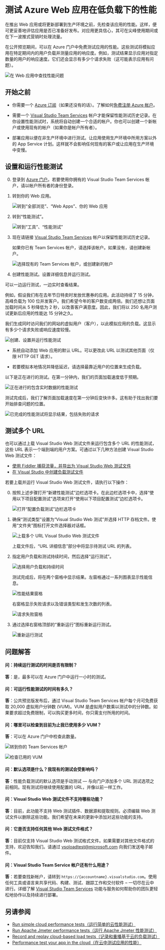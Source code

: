 <!-- not suitable for Mooncake -->

<properties
   pageTitle="测试 Azure Web 应用的性能 | Azure"
   description="运行 Azure Web 应用性能测试以检查你的应用如何处理用户负载。测量响应时间，并查找可能表明出现问题的失败状况。"
   services="app-service\web"
   documentationCenter=""
   authors="ecfan"
   manager="douge"
   editor="jimbe"/>

<tags
	ms.service="app-service-web"
	ms.date="05/25/2016"
	wacn.date=""/>

# 测试 Azure Web 应用在低负载下的性能

在推出 Web 应用或将更新部署到生产环境之前，先检查该应用的性能。这样，便可更妥善地评估应用是否已准备好发布。对应用更具信心，其可在尖峰使用期间或在下一波推式营销时处理流量。

在公开预览期间，可以在 Azure 门户中免费测试应用的性能。这些测试将模拟应用在特定期间内的用户负载并测量应用的响应度。例如，测试结果显示应用对指定数量的用户的响应速度。它们还会显示有多少个请求失败（这可能表示应用有问题）。

![在 Web 应用中查找性能问题](./media/app-service-web-app-performance-test/azure-np-perf-test-overview.png)

## 开始之前

* 你需要一个 [Azure 订阅](https://account.windowsazure.cn/subscriptions)（如果还没有的话）。了解如何[免费注册 Azure 帐户](/pricing/1rmb-trial/?WT.mc_id=A261C142F)。

* 需要一个 [Visual Studio Team Services](https://www.visualstudio.com/products/what-is-visual-studio-online-vs) 帐户才能保留性能测试历史记录。在你设置性能测试时，系统将自动创建一个合适的帐户。你也可以创建一个新帐户或使用现有的帐户（如果你是帐户所有者）。

* 部署应用以便在非生产环境中进行测试。让应用使用生产环境中所用方案以外的 App Service 计划。这样就不会影响任何现有的客户或让应用在生产环境中变慢。

## 设置和运行性能测试

0.  登录到 [Azure 门户](https://portal.azure.cn)。若要使用你拥有的 Visual Studio Team Services 帐户，请以帐户所有者的身份登录。

0.  转到你的 Web 应用。

    ![转到“全部浏览”、“Web Apps”、你的 Web 应用](./media/app-service-web-app-performance-test/azure-np-web-apps.png)

0.  转到“性能测试”。

    ![转到“工具”、“性能测试”](./media/app-service-web-app-performance-test/azure-np-web-app-details-tools-expanded.png)
 
0. 现在请链接 [Visual Studio Team Services](https://www.visualstudio.com/products/what-is-visual-studio-online-vs) 帐户以保留性能测试历史记录。

    如果你已有 Team Services 帐户，请选择该帐户。如果没有，请创建新帐户。

    ![选择现有的 Team Services 帐户，或创建新的帐户](./media/app-service-web-app-performance-test/azure-np-no-vso-account.png)

0.  创建性能测试。设置详细信息并运行测试。

可以一边运行测试，一边实时查看结果。

例如，假设我们有在去年节日特卖时发放优惠券的应用。此活动持续了 15 分钟，高峰负载为 100 位并发客户。我们希望今年的客户数变成两倍。我们还想让页面加载时间从 5 秒降低为 2 秒，以改善客户满意度。因此，我们将以 250 名用户测试更新后应用的性能达 15 分钟之久。

我们生成同时访问我们的网站的虚拟用户（客户），以此模拟应用的负载。这显示有多少个请求失败或响应速度较慢。

  ![创建、设置并运行性能测试](./media/app-service-web-app-performance-test/azure-np-new-performance-test.png)

   *  系统自动添加 Web 应用的默认 URL。可以更改此 URL 以测试其他页面（仅限 HTTP GET 请求）。

   *  若要模拟本地情况并降低延迟，请选择最靠近用户的位置来生成负载。

  以下是正在进行的测试。在第一分钟内，我们的页面加载速度低于预期。

  ![正在进行的包含实时数据的性能测试](./media/app-service-web-app-performance-test/azure-np-running-perf-test.png)

  测试完成后，我们了解页面加载速度在第一分钟后变快许多。这有助于找出我们要开始排查问题的位置。

  ![已完成的性能测试将显示结果，包括失败的请求](./media/app-service-web-app-performance-test/azure-np-perf-test-done.png)

## 测试多个 URL

也可以通过上载 Visual Studio Web 测试文件来运行包含多个 URL 的性能测试，这些 URL 表示一个端到端的用户方案。可通过以下几种方法创建 Visual Studio Web 测试文件：

* [使用 Fiddler 捕获流量，并导出为 Visual Studio Web 测试文件](http://docs.telerik.com/fiddler/Save-And-Load-Traffic/Tasks/VSWebTest)
* [在 Visual Studio 中创建负载测试文件](https://www.visualstudio.com/docs/test/performance-testing/run-performance-tests-app-before-release)

若要上载并运行 Visual Studio Web 测试文件，请执行以下操作：
 
0. 按照上述步骤打开“新建性能测试”边栏选项卡。在此边栏选项卡中，选择“使用以下项目配置测试”选项来打开“使用以下项目配置测试”边栏选项卡。  

    ![打开“配置负载测试”边栏选项卡](./media/app-service-web-app-performance-test/multiple-01-authoring-blade.png)

0. 确保“测试类型”设置为“Visual Studio Web 测试”并选择 HTTP 存档文件。使用“文件夹”图标打开文件选择器对话框。

    ![上载多个 URL Visual Studio Web 测试文件](./media/app-service-web-app-performance-test/multiple-01-authoring-blade2.png)

    上载文件后，“URL 详细信息”部分中将显示待测试 URL 的列表。
 
0. 指定用户负载和测试持续时间，然后选择“运行测试”。

    ![选择用户负载和持续时间](./media/app-service-web-app-performance-test/multiple-01-authoring-blade3.png)

    测试完成后，将在两个窗格中显示结果。左窗格通过一系列图表显示性能信息。

    ![性能结果窗格](./media/app-service-web-app-performance-test/multiple-01a-results.png)

    右窗格显示失败请求以及错误类型和发生次数的列表。

    ![请求失败窗格](./media/app-service-web-app-performance-test/multiple-01b-results.png)

0. 通过选择右窗格顶部的“重新运行”图标重新运行测试。

    ![重新运行测试](./media/app-service-web-app-performance-test/multiple-rerun-test.png)

##  问题解答

#### 问：持续运行测试的时间是否有限制？ 

**答**：是，最多可以在 Azure 门户中运行一小时的测试。

#### 问：可运行性能测试的时间有多久？ 

**答**：公共预览版发布后，通过 Visual Studio Team Services 帐户每个月可免费获取 20,000 虚拟用户分钟数 (VUM)。VUM 是虚拟用户数乘以测试中的分钟数。如果要求超过免费限制，可以购买更多时间，你只需支付所用的时间。

#### 问：哪里可以检查到目前为止我已使用多少 VUM？

**答**：可以在 Azure 门户中检查此数量。

![转到你的 Team Services 帐户](./media/app-service-web-app-performance-test/azure-np-vso-accounts.png)

![检查已用的 VUM](./media/app-service-web-app-performance-test/azure-np-vso-accounts-vum-summary.png)

#### 问：默认选项是什么？我现有的测试会受影响吗？

**答**：性能负载测试的默认选项是手动测试 — 与向门户添加多个 URL 测试选项之前相同。现有测试将继续使用配置的 URL，并像以前一样工作。

#### 问：Visual Studio Web 测试文件不支持哪些功能？

**答**：目前，此功能不支持 Web 测试插件、数据源和提取规则。必须编辑 Web 测试文件以删除这些功能。我们希望在未来的更新中添加对这些功能的支持。

#### 问：它是否支持任何其他 Web 测试文件格式？
  
**答**：目前仅支持 Visual Studio Web 测试格式文件。如果需要对其他文件格式的支持，欢迎告知我们。请通过 [vsoloadtest@microsoft.com](mailto:vsoloadtest@microsoft.com) 向我们发送电子邮件。

#### 问：Visual Studio Team Service 帐户还有什么用途？

**答**：若要查找新帐户，请转到 ```https://{accountname}.visualstudio.com```。使用任何工具或语言来共享代码、构建、测试、跟踪工作和交付软件 – 一切尽在云中进行。详细了解 [Visual Studio Team Services](https://www.visualstudio.com/products/what-is-visual-studio-online-vs) 功能与服务如何帮助你的团队更轻松地协作以及持续进行部署。

## 另请参阅

* [Run simple cloud performance tests（运行简单的云性能测试）](https://www.visualstudio.com/docs/test/performance-testing/getting-started/get-started-simple-cloud-load-test)
* [Run Apache Jmeter performance tests（运行 Apache Jmeter 性能测试）](https://www.visualstudio.com/docs/test/performance-testing/getting-started/get-started-jmeter-test)
* [Record and replay cloud-based load tests（记录和重播基于云的负载测试）](https://www.visualstudio.com/docs/test/performance-testing/getting-started/record-and-replay-cloud-load-tests)
* [Performance test your app in the cloud（在云中测试应用的性能）](https://www.visualstudio.com/docs/test/performance-testing/getting-started/getting-started-with-performance-testing)

<!---HONumber=Mooncake_0627_2016-->